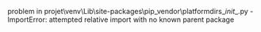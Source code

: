 problem in projet\venv\Lib\site-packages\pip\_vendor\platformdirs\__init__.py - ImportError: attempted relative import with no known parent package
